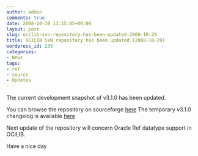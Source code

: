 ```yaml
---
author: admin
comments: true
date: 2008-10-30 13:15:05+00:00
layout: post
slug: ocilib-svn-repository-has-been-updated-2008-10-29
title: OCILIB SVN repository has been updated (2008-10-29)
wordpress_id: 239
categories:
- News
tags:
- ref
- source
- Updates
---
```


The current development snapshot of v3.1.0 has been updated.

You can browse the repository on sourceforge [here](http://orclib.svn.sourceforge.net/viewvc/orclib/)
The temporary v3.1.0 changelog is available [here](http://orclib.sourceforge.net/public/changelogs/ocilib-changelog-v3.1.0.txt)

Next update of the repository will concern Oracle Ref datatype support in OCILIB.

Have a nice day

